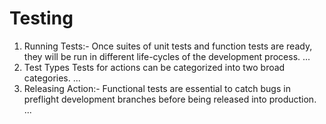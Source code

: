 # Testing

<ol>
  
<li>Running Tests:- Once suites of unit tests and function tests are ready, they will be run in different life-cycles of the development process. ...</li>

<li>Test Types Tests for actions can be categorized into two broad categories. ...</li>
 
<li>Releasing Action:- Functional tests are essential to catch bugs in preflight development branches before being released into production. ...</li>
   
</ol>
